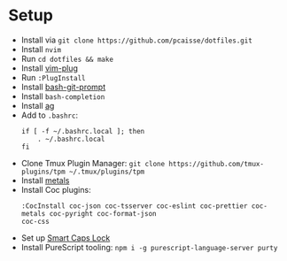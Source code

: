 # Setup

- Install via `git clone https://github.com/pcaisse/dotfiles.git`
- Install `nvim`
- Run `cd dotfiles && make`
- Install [vim-plug](https://github.com/junegunn/vim-plug)
- Run `:PlugInstall`
- Install [bash-git-prompt](https://github.com/magicmonty/bash-git-prompt)
- Install `bash-completion`
- Install [ag](https://github.com/ggreer/the_silver_searcher)
- Add to `.bashrc`:
  ```
  if [ -f ~/.bashrc.local ]; then
      . ~/.bashrc.local
  fi
  ```
- Clone Tmux Plugin Manager: `git clone https://github.com/tmux-plugins/tpm ~/.tmux/plugins/tpm`
- Install [metals](https://scalameta.org/metals/docs/editors/vim.html)
- Install Coc plugins:
  ```
  :CocInstall coc-json coc-tsserver coc-eslint coc-prettier coc-metals coc-pyright coc-format-json
  coc-css
  ```
- Set up [Smart Caps Lock](https://gist.github.com/tanyuan/55bca522bf50363ae4573d4bdcf06e2e#gnulinux)
- Install PureScript tooling: `npm i -g purescript-language-server purty`
